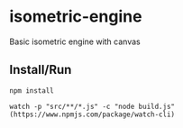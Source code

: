 # isometric-engine
Basic isometric engine with canvas

## Install/Run

```
npm install

watch -p "src/**/*.js" -c "node build.js" (https://www.npmjs.com/package/watch-cli)
```
